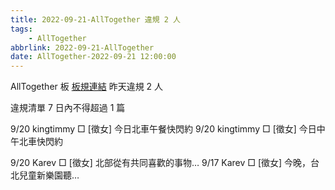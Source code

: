 ```yaml
---
title: 2022-09-21-AllTogether 違規 2 人
tags:
    - AllTogether
abbrlink: 2022-09-21-AllTogether
date: AllTogether-2022-09-21 12:00:00
---
```

AllTogether 板 [板規連結](https://www.ptt.cc/bbs/AllTogether/M.1643211430.A.5FB.html)
昨天違規 2 人
<!-- more -->

違規清單
7 日內不得超過 1 篇

9/20 kingtimmy □ [徵女] 今日北車午餐快閃約
9/20 kingtimmy □ [徵女] 今日中午北車快閃約

9/20 Karev □ [徵女] 北部從有共同喜歡的事物…
9/17 Karev □ [徵女] 今晚，台北兒童新樂園聽…